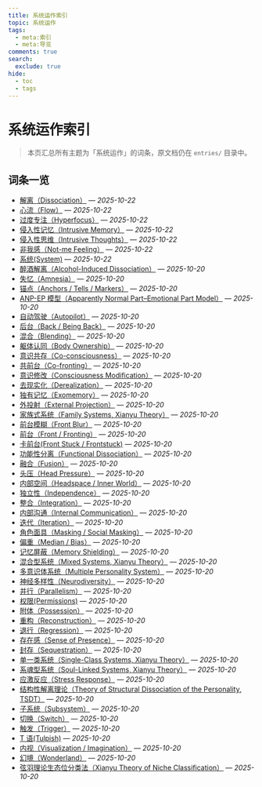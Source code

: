 ```yaml
---
title: 系统运作索引
topic: 系统运作
tags:
  - meta:索引
  - meta:导览
comments: true
search:
  exclude: true
hide:
  - toc
  - tags
---
```


# 系统运作索引

> 本页汇总所有主题为「系统运作」的词条，原文档仍在 `entries/` 目录中。

## 词条一览

- [解离（Dissociation）](../entries/Dissociation.md) — *2025-10-22*
- [心流（Flow）](../entries/Flow.md) — *2025-10-22*
- [过度专注（Hyperfocus）](../entries/Hyperfocus.md) — *2025-10-22*
- [侵入性记忆（Intrusive Memory）](../entries/Intrusive-Memory.md) — *2025-10-22*
- [侵入性思维（Intrusive Thoughts）](../entries/Intrusive-Thoughts.md) — *2025-10-22*
- [非我感（Not-me Feeling）](../entries/Not-Me-Feeling.md) — *2025-10-22*
- [系统(System)](../entries/System.md) — *2025-10-22*
- [醉酒解离（Alcohol-Induced Dissociation）](../entries/Alcohol-Induced-Dissociation.md) — *2025-10-20*
- [失忆（Amnesia）](../entries/Amnesia.md) — *2025-10-20*
- [锚点（Anchors / Tells / Markers）](../entries/Anchors.md) — *2025-10-20*
- [ANP-EP 模型（Apparently Normal Part–Emotional Part Model）](../entries/Apparently-Normal-Part-Emotional-Part-Model.md) — *2025-10-20*
- [自动驾驶（Autopilot）](../entries/Autopilot.md) — *2025-10-20*
- [后台（Back / Being Back）](../entries/Back-Being-Back.md) — *2025-10-20*
- [混合（Blending）](../entries/Blending.md) — *2025-10-20*
- [躯体认同（Body Ownership）](../entries/Body-Ownership.md) — *2025-10-20*
- [意识共存（Co-consciousness）](../entries/Co-Consciousness.md) — *2025-10-20*
- [共前台（Co-fronting）](../entries/Co-Fronting.md) — *2025-10-20*
- [意识修改（Consciousness Modification）](../entries/Consciousness-Modification.md) — *2025-10-20*
- [去现实化（Derealization）](../entries/Derealization.md) — *2025-10-20*
- [独有记忆（Exomemory）](../entries/Exomemory.md) — *2025-10-20*
- [外投射（External Projection）](../entries/External-Projection.md) — *2025-10-20*
- [家族式系统（Family Systems, Xianyu Theory）](../entries/Family-Systems-Xianyu.md) — *2025-10-20*
- [前台模糊（Front Blur）](../entries/Front-Blur.md) — *2025-10-20*
- [前台（Front / Fronting）](../entries/Front-Fronting.md) — *2025-10-20*
- [卡前台(Front Stuck / Frontstuck)](../entries/Frontstuck.md) — *2025-10-20*
- [功能性分离（Functional Dissociation）](../entries/Functional-Dissociation.md) — *2025-10-20*
- [融合（Fusion）](../entries/Fusion.md) — *2025-10-20*
- [头压（Head Pressure）](../entries/Head-Pressure.md) — *2025-10-20*
- [内部空间（Headspace / Inner World）](../entries/Headspace-Inner-World.md) — *2025-10-20*
- [独立性（Independence）](../entries/Independence.md) — *2025-10-20*
- [整合（Integration）](../entries/Integration.md) — *2025-10-20*
- [内部沟通（Internal Communication）](../entries/Internal-Communication.md) — *2025-10-20*
- [迭代（Iteration）](../entries/Iteration.md) — *2025-10-20*
- [角色面具（Masking / Social Masking）](../entries/Masking.md) — *2025-10-20*
- [偏重（Median / Bias）](../entries/Median-Bias.md) — *2025-10-20*
- [记忆屏蔽（Memory Shielding）](../entries/Memory-Shielding.md) — *2025-10-20*
- [混合型系统（Mixed Systems, Xianyu Theory）](../entries/Mixed-Systems-Xianyu.md) — *2025-10-20*
- [多意识体系统（Multiple Personality System）](../entries/Multiple_Personality_System.md) — *2025-10-20*
- [神经多样性（Neurodiversity）](../entries/Neurodiversity.md) — *2025-10-20*
- [并行（Parallelism）](../entries/Parallelism.md) — *2025-10-20*
- [权限(Permissions)](../entries/Permissions.md) — *2025-10-20*
- [附体（Possession）](../entries/Possession.md) — *2025-10-20*
- [重构（Reconstruction）](../entries/Reconstruction.md) — *2025-10-20*
- [退行（Regression）](../entries/Regression.md) — *2025-10-20*
- [存在感（Sense of Presence）](../entries/Sense-Of-Presence.md) — *2025-10-20*
- [封存（Sequestration）](../entries/Sequestration.md) — *2025-10-20*
- [单一类系统（Single-Class Systems, Xianyu Theory）](../entries/Single-Class-Systems-Xianyu.md) — *2025-10-20*
- [系魂型系统（Soul-Linked Systems, Xianyu Theory）](../entries/Soul-Linked-Systems-Xianyu.md) — *2025-10-20*
- [应激反应（Stress Response）](../entries/Stress-Response.md) — *2025-10-20*
- [结构性解离理论（Theory of Structural Dissociation of the Personality, TSDT）](../entries/Structural-Dissociation-Theory.md) — *2025-10-20*
- [子系统（Subsystem）](../entries/Subsystem.md) — *2025-10-20*
- [切换（Switch）](../entries/Switch.md) — *2025-10-20*
- [触发（Trigger）](../entries/Trigger.md) — *2025-10-20*
- [T 语(Tulpish)](../entries/Tulpish.md) — *2025-10-20*
- [内视（Visualization / Imagination）](../entries/Visualization-Imagination.md) — *2025-10-20*
- [幻境（Wonderland）](../entries/Wonderland.md) — *2025-10-20*
- [弦羽理论生态位分类法（Xianyu Theory of Niche Classification）](../entries/Xianyu-Theory-Niche-Classification.md) — *2025-10-20*
